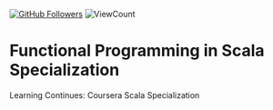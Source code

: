 <a href="https://github.com/hacceebhassan"><img src="https://img.shields.io/github/followers/hacceebhassan?label=Follow%20Me&logo=github" alt="GitHub Followers" /></a>
![ViewCount](<https://views.whatilearened.today/views/github/hacceebhassan/functional_programming_in_scala_specialization.svg?cache=remove>)


# Functional Programming in Scala Specialization
Learning Continues: Coursera Scala Specialization 
